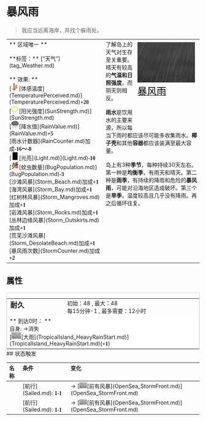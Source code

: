 # 暴风雨  
> 我应当远离海岸，并找个躲雨处。  
  
<style>
        .table0946 th,td{
            text-align:left;
            vertical-align:top;
        }
        </style><table class="table table-bordered table0946" data-toggle="table"  data-show-header="false"><thead style="display:none"><tr ><th  style="width:50%;"  >title</th><th  style="width:50%;"  ></th></tr></thead><tr ><td  style="width:50%;"  >** 区域唯一 **<br><br>**标签：**	[“天气”](tag_Weather.md)<br><br>** 效果: **<br>[<div style="width:20px;display:inline-block;text-align:center"><img decoding="async" src="../wiki/Sprite/Hot.png" href="a.md" style="max-width:20px;max-height:20px;"></div>[体感温度](TemperaturePerceived.md)](TemperaturePerceived.md)<span style="font-family:ui-monospace"><b>+20</b></span><br>[<div style="width:20px;display:inline-block;text-align:center"><img decoding="async" src="../wiki/Sprite/SunIcon.png" href="a.md" style="max-width:20px;max-height:20px;"></div>[阳光强度](SunStrength.md)](SunStrength.md)<br>[<div style="width:20px;display:inline-block;text-align:center"><img decoding="async" src="../wiki/Sprite/RainLight.png" href="a.md" style="max-width:20px;max-height:20px;"></div>[降水值](RainValue.md)](RainValue.md)<span style="font-family:ui-monospace"><b>+5</b></span><br>[雨水计数器](RainCounter.md)加成<span style="font-family:ui-monospace"><b>-16～-8</b></span><br>[<div style="width:20px;display:inline-block;text-align:center"><img decoding="async" src="../wiki/Sprite/Darkness.png" href="a.md" style="max-width:20px;max-height:20px;"></div>[光亮](Light.md)](Light.md)<span style="font-family:ui-monospace"><b>-10</b></span><br>[<div style="width:20px;display:inline-block;text-align:center"><img decoding="async" src="../wiki/Sprite/Bugs.png" href="a.md" style="max-width:20px;max-height:20px;"></div>[蚊虫数量](BugPopulation.md)](BugPopulation.md)<span style="font-family:ui-monospace"><b>-3</b></span><br>[沙滩风暴](Storm_Beach.md)加成<span style="font-family:ui-monospace"><b>+1</b></span><br>[海湾风暴](Storm_Bay.md)加成<span style="font-family:ui-monospace"><b>+1</b></span><br>[红树林风暴](Storm_Mangroves.md)加成<span style="font-family:ui-monospace"><b>+1</b></span><br>[岩滩风暴](Storm_Rocks.md)加成<span style="font-family:ui-monospace"><b>+1</b></span><br>[丛林边缘风暴](Storm_Outskirts.md)加成<span style="font-family:ui-monospace"><b>+1</b></span><br>[荒芜沙滩风暴](Storm_DesolateBeach.md)加成<span style="font-family:ui-monospace"><b>+1</b></span><br>[暴风雨次数](StormCounter.md)加成<span style="font-family:ui-monospace"><b>+2</b></span></td><td  style="width:50%;"  ><div style="float:right; margin:5px"><div class="gamecard" style="width:150px; height:225px;"><a href="TropicalIsland_StormStart.md" style="color:black"><img decoding="async" src="../wiki/Sprite/WeatherStorm_0.png" class="cardimage" style="max-width:150px;max-height:225px;"><span style="font-size: 25px;">暴风雨</span></a></div></div>了解岛上的天气对生存至关重要。<br>晴天有较高的<b>气温和日照强度</b>，而阴天则相反。<br><br><b>雨水</b>是饮用水的主要来源，所以每当下雨时都应该尽可能多收集雨水。<b>椰子壳</b>和其他<b>容器</b>都应该装满至最大容量。<br><br>岛上有3种<b>季节</b>，每种持续30天左右。第一种是<b>均衡季</b>，有雨天和晴天。第二种是<b>雨季</b>，有持续的降雨和危险的<b>暴风雨</b>，可能对沿海地区造成破坏。第三个是<b>旱季</b>，温度较高且几乎没有降雨。再之后循环往复。</td></tr></tbody></table>  
  
## 属性   
<div  style="border:1px solid #CCC;"><table style="margin-bottom:0px;"><tr><td style="width:30%;text-align:left; background-color:#FEFEFE;font-size:1.3em;font-weight:bold;">耐久</td><td style="font-size:1em;background-color:#FEFEFE">初始：48 , 最大：48<br>每15分钟-1 , 最多需要：<font data-toggle="tooltip" data-placement="top" title="48TP">12小时</font></td></tr><tr style="background-color:#FFFFFF"><td colspan=2>** 到达0时： **<br>自身: →消失<br>[<div style="width:25px;display:inline-block;text-align:center"><img decoding="async" src="../wiki/Sprite/WeatherHeavyRain_0.png" href="a.md" style="max-width:25px;max-height:25px;"></div>[大雨](TropicalIsland_HeavyRainStart.md)](TropicalIsland_HeavyRainStart.md)(<span style="font-family:ui-monospace"><b>+1</b></span>)</td></tr></table></div>  
## 状态触发  
<style>
        .table6906 th,td{
            text-align:left;
            vertical-align:top;
        }
        </style><table class="table table-bordered table6906" data-toggle="table"  ><thead style=""><tr ><th  style=""  data-sortable="true"  >名称</th><th  style=""  >条件</th><th  style=""  >变化</th></tr></thead><tr ><td  style=""  ></td><td  style=""  >[航行](Sailed.md): <span style="font-family:ui-monospace"><b>1-1</b></span></td><td  style=""  >→ [<div style="width:20px;display:inline-block;text-align:center"><img decoding="async" src="../wiki/Sprite/WeatherHeavyRain_0.png" href="a.md" style="max-width:20px;max-height:20px;"></div>[前有风暴](OpenSea_StormFront.md)](OpenSea_StormFront.md)</td></tr><tr ><td  style=""  ></td><td  style=""  >[航行](Sailed.md): <span style="font-family:ui-monospace"><b>1-1</b></span></td><td  style=""  >→ [<div style="width:20px;display:inline-block;text-align:center"><img decoding="async" src="../wiki/Sprite/WeatherHeavyRain_0.png" href="a.md" style="max-width:20px;max-height:20px;"></div>[前有风暴](OpenSea_StormFront.md)](OpenSea_StormFront.md)</td></tr></tbody></table>  
  


<script>document.title="暴风雨 - 卡牌生存百科 Card Survival Wiki";</script>